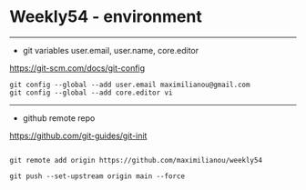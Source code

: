 
# Weekly54 - environment

----
- git variables user.email, user.name, core.editor

<https://git-scm.com/docs/git-config>

```tsx
git config --global --add user.email maximilianou@gmail.com
git config --global --add core.editor vi
```

----
- github remote repo

<https://github.com/git-guides/git-init>

```tsx

git remote add origin https://github.com/maximilianou/weekly54

git push --set-upstream origin main --force


```

